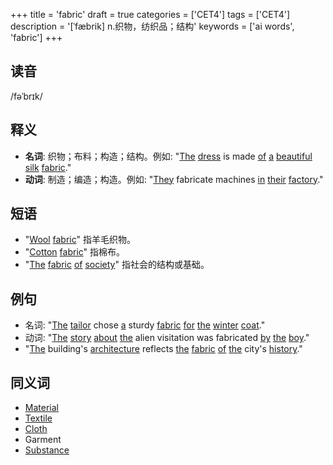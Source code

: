 +++
title = 'fabric'
draft = true
categories = ['CET4']
tags = ['CET4']
description = '[ˈfæbrik] n.织物，纺织品；结构'
keywords = ['ai words', 'fabric']
+++

## 读音
/fəˈbrɪk/

## 释义
- **名词**: 织物；布料；构造；结构。例如: "[The](/post/the/) [dress](/post/dress/) is made [of](/post/of/) [a](/post/a/) [beautiful](/post/beautiful/) [silk](/post/silk/) [fabric](/post/fabric/)." 
- **动词**: 制造；编造；构造。例如: "[They](/post/they/) fabricate machines [in](/post/in/) [their](/post/their/) [factory](/post/factory/)."

## 短语
- "[Wool](/post/wool/) [fabric](/post/fabric/)" 指羊毛织物。
- "[Cotton](/post/cotton/) [fabric](/post/fabric/)" 指棉布。
- "[The](/post/the/) [fabric](/post/fabric/) [of](/post/of/) [society](/post/society/)" 指社会的结构或基础。

## 例句
- 名词: "[The](/post/the/) [tailor](/post/tailor/) chose [a](/post/a/) sturdy [fabric](/post/fabric/) [for](/post/for/) [the](/post/the/) [winter](/post/winter/) [coat](/post/coat/)."
- 动词: "[The](/post/the/) [story](/post/story/) [about](/post/about/) [the](/post/the/) alien visitation was fabricated [by](/post/by/) [the](/post/the/) [boy](/post/boy/)."
- "[The](/post/the/) building's [architecture](/post/architecture/) reflects [the](/post/the/) [fabric](/post/fabric/) [of](/post/of/) [the](/post/the/) city's [history](/post/history/)."

## 同义词
- [Material](/post/material/)
- [Textile](/post/textile/)
- [Cloth](/post/cloth/)
- Garment
- [Substance](/post/substance/)
